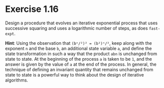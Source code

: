 # Exercise 1.16

Design a procedure that evolves an iterative exponential process that uses successive squaring and uses a logarithmic number of steps, as does `fast-expt`.

**Hint**: Using the observation that `(bⁿ/²)² = (b²)ⁿ/²`, keep along with the exponent `n` and the base `b`, an additional state variable `a`, and define the state transformation in such a way that the product `abn` is unchanged from state to state. At the beginning of the process `a` is taken to be `1`, and the answer is given by the value of `a` at the end of the process. In general, the technique of defining an invariant quantity that remains unchanged from state to state is a powerful way to think about the design of iterative algorithms.